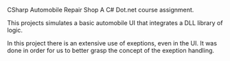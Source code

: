 CSharp Automobile Repair Shop
A C# Dot.net course assignment.

This projects simulates a basic automobile UI that integrates a DLL library of logic.

In this project there is an extensive use of exeptions, even in the UI. 
It was done in order for us to better grasp the concept of the exeption handling.
